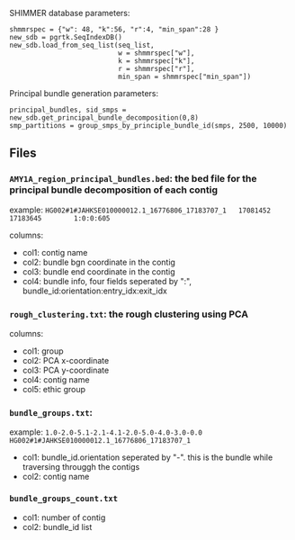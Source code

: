 
SHIMMER database parameters:

```
shmmrspec = {"w": 48, "k":56, "r":4, "min_span":28 }
new_sdb = pgrtk.SeqIndexDB() 
new_sdb.load_from_seq_list(seq_list, 
                           w = shmmrspec["w"], 
                           k = shmmrspec["k"], 
                           r = shmmrspec["r"], 
                           min_span = shmmrspec["min_span"])
```




Principal bundle generation parameters:

```
principal_bundles, sid_smps = new_sdb.get_principal_bundle_decomposition(0,8)
smp_partitions = group_smps_by_principle_bundle_id(smps, 2500, 10000)
```


## Files


### `AMY1A_region_principal_bundles.bed`: the bed file for the principal bundle decomposition of each contig

example:
`HG002#1#JAHKSE010000012.1_16776806_17183707_1   17081452        17183645        1:0:0:605`

columns:
- col1: contig name
- col2: bundle bgn coordinate in the contig
- col3: bundle end coordinate in the contig
- col4: bundle info, four fields seperated by ":", bundle_id:orientation:entry_idx:exit_idx



### `rough_clustering.txt`: the rough clustering using PCA

columns:
- col1: group
- col2: PCA x-coordinate
- col3: PCA y-coordinate
- col4: contig name
- col5: ethic group

### `bundle_groups.txt`: 

example: `1.0-2.0-5.1-2.1-4.1-2.0-5.0-4.0-3.0-0.0 HG002#1#JAHKSE010000012.1_16776806_17183707_1`

- col1: bundle_id.orientation seperated by "-". this is the bundle while traversing througgh the contigs
- col2: contig name

### `bundle_groups_count.txt`

- col1: number of contig
- col2: bundle_id list

